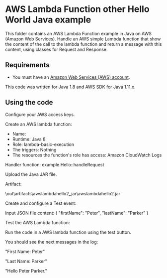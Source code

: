 # AWS Lambda Function other Hello World Java example

This folder contains an AWS Lambda Function example in Java on AWS (Amazon Web Services).
Handle an AWS simple Lambda function that show the content of the call to the lambda function and return a message with this content,
using classes for Request and Response.




## Requirements

* You must have an [Amazon Web Services (AWS) account](http://aws.amazon.com/).

This code was written for Java 1.8 and AWS SDK for Java 1.11.x.




## Using the code

Configure your AWS access keys.

Create an AWS lambda function:
* Name:    <name>
* Runtime: Java 8
* Role:    lambda-basic-execution
* The triggers: Nothing
* The resources the function's role has access: Amazon CloudWatch Logs

Handler function: example.Hello::handleRequest

Upload the Java JAR file.

Artifact:

\out\artifacts\awslambdahello2_jar\awslambdahello2.jar

Create and configure a Test event:

Input JSON file content:
{
  "firstName": "Peter",
  "lastName": "Parker"
}

Test the AWS Lambda function:

Run the code in a AWS lambda function using the test button.

You should see the next messages in the log:

"First Name: Peter"

"Last Name: Parker"

"Hello Peter Parker."

